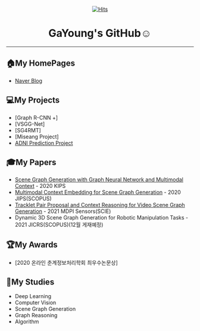 <div align=center>

[![Hits](https://hits.seeyoufarm.com/api/count/incr/badge.svg?url=https%3A%2F%2Fgithub.com%2Fjgyy4775%2Fhit-counter)](https://hits.seeyoufarm.com)



# GaYoung's GitHub:relaxed:
</div>   

---
## 🏠My HomePages
* [Naver Blog](https://blog.naver.com/jgyy4775)   
  

## 💻My Projects   
* [Graph R-CNN +]
* [VSGG-Net]
* [SG4RMT]  
* [Miseang Project]
* [ADNI Prediction Project](https://github.com/jgyy4775/AD_Prediction)  


## 🎓My Papers
* [Scene Graph Generation with Graph Neural Network and Multimodal Context](http://kips.or.kr/bbs/confn/article/1303) - 2020 KIPS
* [Multimodal Context Embedding for Scene Graph Generation](http://jips-k.org/digital-library/2020/16/6/1250) - 2020 JIPS(SCOPUS)
* [Tracklet Pair Proposal and Context Reasoning for Video Scene Graph Generation](https://www.mdpi.com/1424-8220/21/9/3164) - 2021 MDPI Sensors(SCIE)
* Dynamic 3D Scene Graph Generation for Robotic Manipulation Tasks - 2021 JICRS(SCOPUS)(12월 게재예정)


## 🏆My Awards
* [2020 온라인 춘계정보처리학회 최우수논문상]
 

## 📖My Studies   
* Deep Learning
* Computer Vision
* Scene Graph Generation
* Graph Reasoning
* Algorithm

